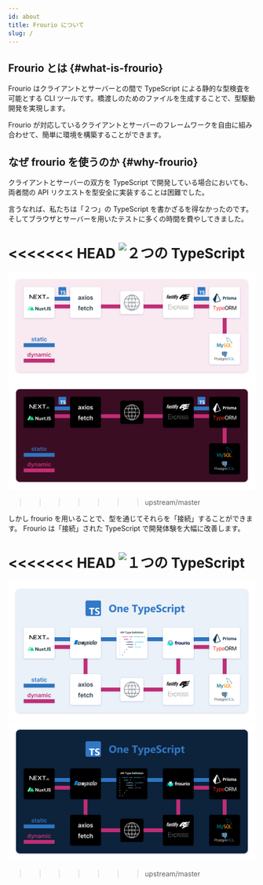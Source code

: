 ```yaml
---
id: about
title: Frourio について
slug: /
---
```


## Frourio とは {#what-is-frourio}

Frourio はクライアントとサーバーとの間で TypeScript による静的な型検査を可能とする CLI ツールです。橋渡しのためのファイルを生成することで、型駆動開発を実現します。

Frourio が対応しているクライアントとサーバーのフレームワークを自由に組み合わせて、簡単に環境を構築することができます。

## なぜ frourio を使うのか {#why-frourio}

クライアントとサーバーの双方を TypeScript で開発している場合においても、両者間の API リクエストを型安全に実装することは困難でした。

言うなれば、私たちは「２つ」の TypeScript を書かざるを得なかったのです。
そしてブラウザとサーバーを用いたテストに多くの時間を費やしてきました。

<<<<<<< HEAD
![２つの TypeScript](/img/TwoTS.svg)
=======
![Two TypeScript](/img/docs/TwoTS.svg#gh-light-mode-only)
![Two TypeScript](/img/docs/TwoTS-dark.svg#gh-dark-mode-only)
>>>>>>> upstream/master

しかし frourio を用いることで、型を通じてそれらを「接続」することができます。
Frourio は「接続」された TypeScript で開発体験を大幅に改善します。

<<<<<<< HEAD
![１つの TypeScript](/img/OneTS.svg)
=======
![One TypeScript](/img/docs/OneTS.svg#gh-light-mode-only)
![One TypeScript](/img/docs/OneTS-dark.svg#gh-dark-mode-only)
>>>>>>> upstream/master
